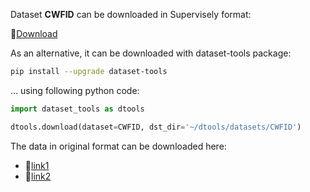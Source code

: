 Dataset **CWFID** can be downloaded in Supervisely format:

 🔗[Download](https://assets.supervise.ly/supervisely-supervisely-assets-public/teams_storage/q/V/tD/DkjDBIGvZwkFWBECl9HeLGb6CZBatBrf5Vb3dUwN6cx815WdUDJr0j4Sq5CNTWl43fxyBWInzMFxdrhy4Z3kML71TKjwqzl6xec6MfRmKTJpriMuOWDZ891my5bd.tar)

As an alternative, it can be downloaded with dataset-tools package:
``` bash
pip install --upgrade dataset-tools
```

... using following python code:
``` python
import dataset_tools as dtools

dtools.download(dataset=CWFID, dst_dir='~/dtools/datasets/CWFID')
```
The data in original format can be downloaded here:

- 🔗[link1](https://github.com/cwfid/dataset/releases)
- 🔗[link2](https://github.com/cwfid/dataset/releases)
